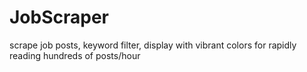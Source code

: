 # JobScraper
scrape job posts, keyword filter, display with vibrant colors for rapidly reading hundreds of posts/hour
